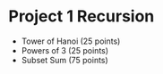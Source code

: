 # Project 1 Recursion
* Tower of Hanoi (25 points)
* Powers of 3 (25 points)
* Subset Sum (75 points)